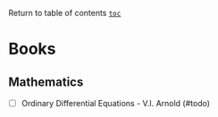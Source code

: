 Return to table of contents [`toc`](https://jcmariscal.github.io/misc-notes/)

# Books

## Mathematics

- [ ] Ordinary Differential Equations - V.I. Arnold (#todo)
